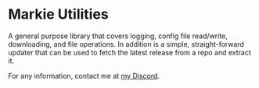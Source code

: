 # Markie Utilities
A general purpose library that covers logging, config file read/write, downloading, and file operations. In addition is a simple, straight-forward updater that can be used to fetch the latest release from a repo and extract it.

For any information, contact me at [my Discord](https://discord.gg/gscpgWk).